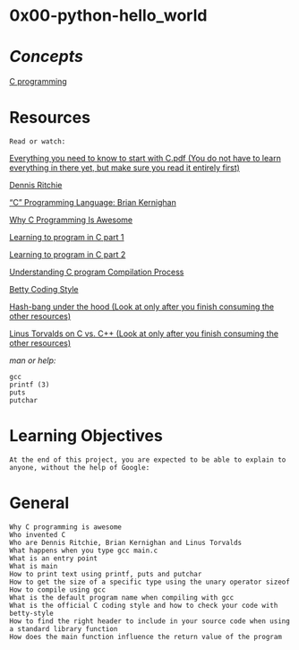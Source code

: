 # 0x00-python-hello_world

  # *Concepts*

[C programming](https://intranet.alxswe.com/concepts/26)


# Resources
    Read or watch:

[Everything you need to know to start with C.pdf (You do not have to learn everything in there yet, but make sure you read it entirely first)](https://intranet.alxswe.com/rltoken/P01aLj9BDfDUOv-y9x82Yw)


[Dennis Ritchie](https://intranet.alxswe.com/rltoken/YWFrRob_-Yo-_NQikMLI-g)

[“C” Programming Language: Brian Kernighan](https://intranet.alxswe.com/rltoken/W4oygfMgAp5Hyc7o6QuSYQ)

[Why C Programming Is Awesome](https://intranet.alxswe.com/rltoken/WYdE1novaWa0yt5fzGvLBw)

[Learning to program in C part 1](https://intranet.alxswe.com/rltoken/aE_pZLbexuLroHA0FmjLbw)

[Learning to program in C part 2](https://intranet.alxswe.com/rltoken/3a5y1N-0FlTaPbKRxlRLlQ)

[Understanding C program Compilation Process](https://intranet.alxswe.com/rltoken/idYJyVfQRZ9e5aljiT5UKg)

[Betty Coding Style](https://intranet.alxswe.com/rltoken/wJg_qB9ducisfVQNk62htg)

[Hash-bang under the hood (Look at only after you finish consuming the other resources)](https://intranet.alxswe.com/rltoken/zwv5CHLybXN6KFmsjbu_tg)

[Linus Torvalds on C vs. C++ (Look at only after you finish consuming the other resources)](https://intranet.alxswe.com/rltoken/JrokM8Pk6bd9wPqQvEfSAA)


*man or help:*

    gcc
    printf (3)
    puts
    putchar

# Learning Objectives
    At the end of this project, you are expected to be able to explain to anyone, without the help of Google:

# General
    Why C programming is awesome
    Who invented C
    Who are Dennis Ritchie, Brian Kernighan and Linus Torvalds
    What happens when you type gcc main.c
    What is an entry point
    What is main
    How to print text using printf, puts and putchar
    How to get the size of a specific type using the unary operator sizeof
    How to compile using gcc
    What is the default program name when compiling with gcc
    What is the official C coding style and how to check your code with betty-style
    How to find the right header to include in your source code when using a standard library function
    How does the main function influence the return value of the program

